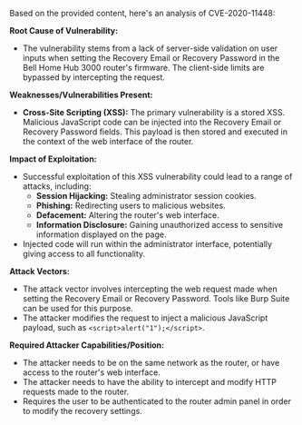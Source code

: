 Based on the provided content, here's an analysis of CVE-2020-11448:

**Root Cause of Vulnerability:**
- The vulnerability stems from a lack of server-side validation on user inputs when setting the Recovery Email or Recovery Password in the Bell Home Hub 3000 router's firmware. The client-side limits are bypassed by intercepting the request.

**Weaknesses/Vulnerabilities Present:**
- **Cross-Site Scripting (XSS):** The primary vulnerability is a stored XSS. Malicious JavaScript code can be injected into the Recovery Email or Recovery Password fields. This payload is then stored and executed in the context of the web interface of the router.

**Impact of Exploitation:**
- Successful exploitation of this XSS vulnerability could lead to a range of attacks, including:
    - **Session Hijacking:** Stealing administrator session cookies.
    - **Phishing:** Redirecting users to malicious websites.
    - **Defacement:** Altering the router's web interface.
    - **Information Disclosure:** Gaining unauthorized access to sensitive information displayed on the page.
- Injected code will run within the administrator interface, potentially giving access to all functionality.

**Attack Vectors:**
- The attack vector involves intercepting the web request made when setting the Recovery Email or Recovery Password. Tools like Burp Suite can be used for this purpose.
- The attacker modifies the request to inject a malicious JavaScript payload, such as `<script>alert("1");</script>`.

**Required Attacker Capabilities/Position:**
- The attacker needs to be on the same network as the router, or have access to the router's web interface.
- The attacker needs to have the ability to intercept and modify HTTP requests made to the router.
- Requires the user to be authenticated to the router admin panel in order to modify the recovery settings.